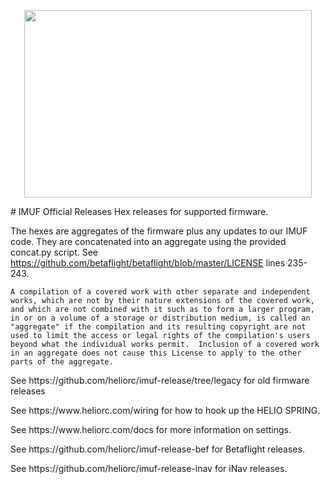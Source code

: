 <p align="center"><img width="460" height="300" src="https://raw.githubusercontent.com/heliorc/imuf-release/master/gh_logo.png"></p>
# IMUF Official Releases
Hex releases for supported firmware.

The hexes are aggregates of the firmware plus any updates to our IMUF code. They are concatenated into an aggregate using the provided concat.py script. See https://github.com/betaflight/betaflight/blob/master/LICENSE lines 235-243.


```
A compilation of a covered work with other separate and independent
works, which are not by their nature extensions of the covered work,
and which are not combined with it such as to form a larger program,
in or on a volume of a storage or distribution medium, is called an
"aggregate" if the compilation and its resulting copyright are not
used to limit the access or legal rights of the compilation's users
beyond what the individual works permit.  Inclusion of a covered work
in an aggregate does not cause this License to apply to the other
parts of the aggregate.
```

<p>See https://github.com/heliorc/imuf-release/tree/legacy for old firmware releases</p>
<p>See https://www.heliorc.com/wiring for how to hook up the HELIO SPRING.</p>
<p>See https://www.heliorc.com/docs for more information on settings.</p>

<p>See https://github.com/heliorc/imuf-release-bef for Betaflight releases.</p>
<p>See https://github.com/heliorc/imuf-release-inav for iNav releases.</p>

